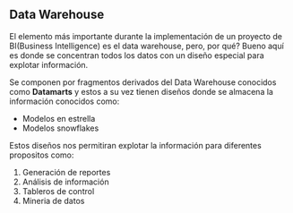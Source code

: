 ## Data Warehouse

El elemento más importante durante la implementación de un proyecto de BI(Business Intelligence) es el data warehouse,
pero, por qué? Bueno aquí es donde se concentran todos los datos con un diseño especial para explotar información.

Se componen por fragmentos derivados del Data Warehouse conocidos como **Datamarts** y estos a su vez tienen diseños
donde se almacena la información conocidos como:
* Modelos en estrella
* Modelos snowflakes

Estos diseños nos permitiran explotar la información para diferentes propositos como:
1. Generación de reportes
2. Análisis de información
3. Tableros de control
4. Mineria de datos
